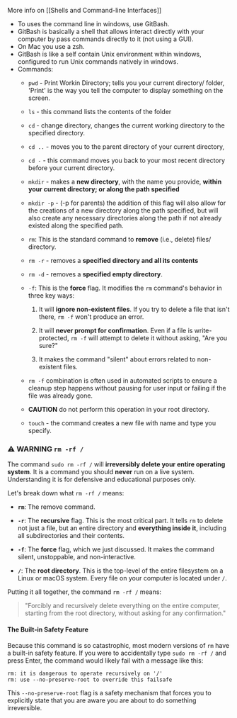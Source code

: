 

More info on [[Shells and Command-line Interfaces]]

- To uses the command line in windows, use GitBash.
- GitBash is basically a shell that allows interact directly with your computer by pass commands directly to it (not using a GUI).
- On Mac you use a zsh.
- GitBash is like a self contain Unix environment within windows, configured to run Unix commands natively in windows.
- Commands:
	- `pwd` - Print Workin Directory; tells you your current directory/ folder, 'Print' is the way you tell the computer to display something on the screen.
	- `ls` - this command lists the contents of the folder
	- `cd` - change directory, changes the current working directory to the specified directory.
	- `cd ..` - moves you to the parent directory of your current directory,
	- `cd -` - this command moves you back to your most recent directory before your current directory.
	- `mkdir` - makes a **new directory**, with the name you provide, **within your current directory; or along the path specified**
	- `mkdir -p` - (-p for parents) the addition of this flag will also allow for the creations of a new directory along the path specified, but will also create any necessary directories along the path if not already existed along the specified path.
	- `rm`: This is the standard command to **remove** (i.e., delete) files/ directory.
	- `rm -r` - removes a **specified directory and all its contents**
	- `rm -d` - removes a **specified empty directory**.
	- `-f`: This is the **force** flag. It modifies the `rm` command's behavior in three key ways:
	    
	    1. It will **ignore non-existent files**. If you try to delete a file that isn't there, `rm -f` won't produce an error.
	        
	    2. It will **never prompt for confirmation**. Even if a file is write-protected, `rm -f` will attempt to delete it without asking, "Are you sure?"
	        
	    3. It makes the command "silent" about errors related to non-existent files.
	        
	- `rm -f` combination is often used in automated scripts to ensure a cleanup step happens without pausing for user input or failing if the file was already gone.
	- **CAUTION** do not perform this operation in your root directory.
	- `touch` - the command creates a new file with name and type you specify.

### ⚠️ **WARNING** `rm -rf /`

The command `sudo rm -rf /` will **irreversibly delete your entire operating system**. It is a command you should **never** run on a live system. Understanding it is for defensive and educational purposes only.

Let's break down what `rm -rf /` means:

- **`rm`**: The remove command.
    
- **`-r`**: The **recursive** flag. This is the most critical part. It tells `rm` to delete not just a file, but an entire directory and **everything inside it**, including all subdirectories and their contents.
    
- **`-f`**: The **force** flag, which we just discussed. It makes the command silent, unstoppable, and non-interactive.
    
- **`/`**: The **root directory**. This is the top-level of the entire filesystem on a Linux or macOS system. Every file on your computer is located under `/`.
    

Putting it all together, the command `rm -rf /` means:

> "Forcibly and recursively delete everything on the entire computer, starting from the root directory, without asking for any confirmation."

#### The Built-in Safety Feature

Because this command is so catastrophic, most modern versions of `rm` have a built-in safety feature. If you were to accidentally type `sudo rm -rf /` and press Enter, the command would likely fail with a message like this:

```
rm: it is dangerous to operate recursively on '/'
rm: use --no-preserve-root to override this failsafe
```

This `--no-preserve-root` flag is a safety mechanism that forces you to explicitly state that you are aware you are about to do something irreversible.

